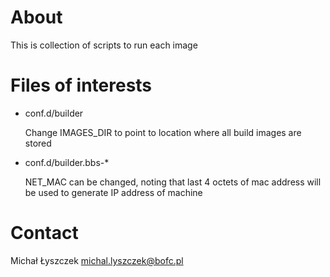 About
=====

This is collection of scripts to run each image

Files of interests
==================

* conf.d/builder

    Change IMAGES_DIR to point to location where all build images are stored

* conf.d/builder.bbs-*

    NET_MAC can be changed, noting that last 4 octets of mac address will be
    used to generate IP address of machine

Contact
=======

Michał Łyszczek <michal.lyszczek@bofc.pl>
